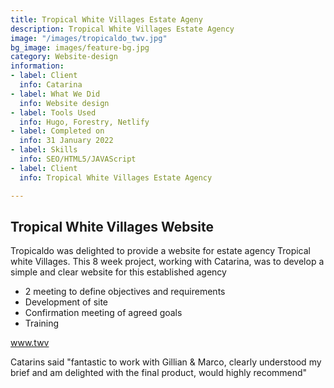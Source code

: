 ```yaml
---
title: Tropical White Villages Estate Ageny
description: Tropical White Villages Estate Agency
image: "/images/tropicaldo_twv.jpg"
bg_image: images/feature-bg.jpg
category: Website-design
information:
- label: Client
  info: Catarina
- label: What We Did
  info: Website design
- label: Tools Used
  info: Hugo, Forestry, Netlify
- label: Completed on
  info: 31 January 2022
- label: Skills
  info: SEO/HTML5/JAVAScript
- label: Client
  info: Tropical White Villages Estate Agency

---
```

## Tropical White Villages Website

Tropicaldo was delighted to provide a website for estate agency Tropical white Villages. This 8 week project, working with Catarina, was to develop a simple and clear website for this established agency

* 2 meeting to define objectives and requirements
* Development of site
* Confirmation meeting of agreed goals
* Training

www.twv

Catarins said "fantastic to work with Gillian & Marco, clearly understood my brief and am  delighted with the final product, would highly recommend"